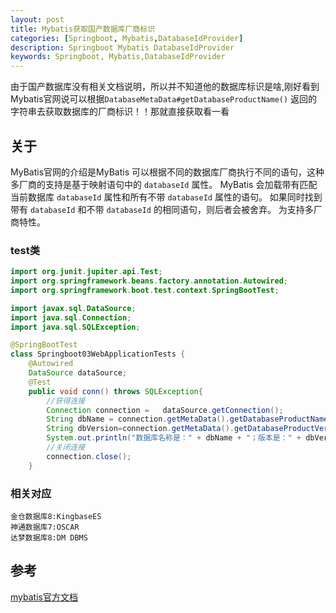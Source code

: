 ```yaml
---
layout: post
title: Mybatis获取国产数据库厂商标识
categories: [Springboot, Mybatis,DatabaseIdProvider]
description: Springboot Mybatis DatabaseIdProvider
keywords: Springboot, Mybatis,DatabaseIdProvider
---
```


由于国产数据库没有相关文档说明，所以并不知道他的数据库标识是啥,刚好看到Mybatis官网说可以根据`DatabaseMetaData#getDatabaseProductName()` 返回的字符串去获取数据库的厂商标识！！那就直接获取看一看

## 关于

MyBatis官网的介绍是MyBatis 可以根据不同的数据库厂商执行不同的语句，这种多厂商的支持是基于映射语句中的 `databaseId` 属性。 MyBatis 会加载带有匹配当前数据库 `databaseId` 属性和所有不带 `databaseId` 属性的语句。 如果同时找到带有 `databaseId` 和不带 `databaseId` 的相同语句，则后者会被舍弃。 为支持多厂商特性。

### test类

```java
import org.junit.jupiter.api.Test;
import org.springframework.beans.factory.annotation.Autowired;
import org.springframework.boot.test.context.SpringBootTest;

import javax.sql.DataSource;
import java.sql.Connection;
import java.sql.SQLException;

@SpringBootTest
class Springboot03WebApplicationTests {
    @Autowired
    DataSource dataSource;
    @Test
    public void conn() throws SQLException{
        //获得连接
        Connection connection =   dataSource.getConnection();
        String dbName = connection.getMetaData().getDatabaseProductName();
        String dbVersion=connection.getMetaData().getDatabaseProductVersion();
        System.out.println("数据库名称是：" + dbName + "；版本是：" + dbVersion);
        //关闭连接
        connection.close();
    }
```

### 相关对应

```
金仓数据库8:KingbaseES
神通数据库7:OSCAR
达梦数据库8:DM DBMS
```

## 参考

[mybatis官方文档](https://mybatis.org/mybatis-3/zh/configuration.html#databaseIdProvider)